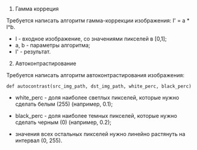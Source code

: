 1. Гамма корреция

Требуется написать алгоритм гамма-коррекции изображения:
I' = a * I^b.
* I - входное изображение, со значениями пикселей в [0,1];
* a, b - параметры алгоритма;
* I' - результат.


2. Автоконтрастирование

Требуется написать алгоритм автоконтрастирования изображения:

```
def autocontrast(src_img_path, dst_img_path, white_perc, black_perc)
```

* white_perc - доля наиболее светлых пикселей, которые нужно
  сделать белым (255) (например, 0.1);

* black_perc - доля наиболее темных пикселей, которые нужно
  сделать черным (0) (например, 0.2);

* значения всех остальных пикселей нужно линейно растянуть
  на интервал (0, 255).
